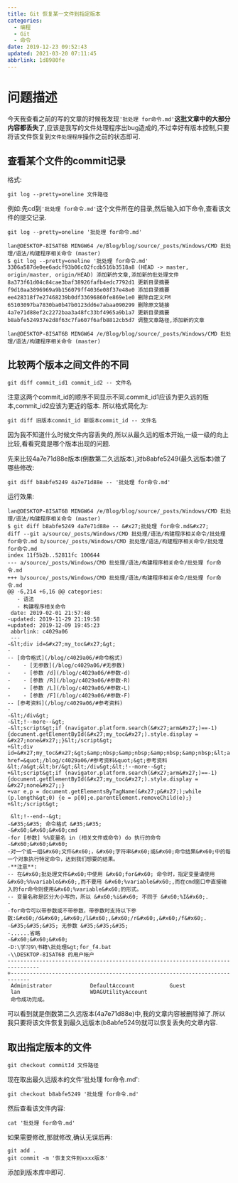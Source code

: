 ```yaml
---
title: Git 恢复某一文件到指定版本
categories: 
  - 编程
  - Git
  - 命令
date: 2019-12-23 09:52:43
updated: 2021-03-20 07:11:45
abbrlink: 1d8980fe
---
```

# 问题描述
今天我查看之前的写的文章的时候我发现`'批处理 for命令.md'`**这批文章中的大部分内容都丢失**了,应该是我写的文件处理程序出bug造成的,不过幸好有版本控制,只要将该文件恢复到`文件处理程序`操作之前的状态即可.
## 查看某个文件的commit记录
格式:
```shell
git log --pretty=oneline 文件路径
```
例如:先cd到`'批处理 for命令.md'`这个文件所在的目录,然后输入如下命令,查看该文件的提交记录.
```shell
git log --pretty=oneline '批处理 for命令.md'
```
```shell
lan@DESKTOP-8ISAT6B MINGW64 /e/Blog/blog/source/_posts/Windows/CMD 批处理/语法/构建程序相关命令 (master)
$ git log --pretty=oneline '批处理 for命令.md'
3306a587de0ee6adcf93b06c02fcdb516b3518a8 (HEAD -> master, origin/master, origin/HEAD) 添加新的文章,添加新的批处理文件
8a373f61d04c84cae3baf38926fafb4edc7792d1 更新目录摘要
f9d10aa3896969a9b156079ff4036e08f37e48e0 添加目录摘要
ee428318f7e27468239b0df33696860fe869e1e0 删除自定义FM
65103097ba7830ba0b47b0123dd6e7abaa090299 删除原文链接
4a7e71d88ef2c2272baa3a48fc33bf4965a9b1a7 更新目录摘要
b8abfe524937e2d8f63c7fa607f6afb8812cb5d7 调整文章路径,添加新的文章

lan@DESKTOP-8ISAT6B MINGW64 /e/Blog/blog/source/_posts/Windows/CMD 批处理/语法/构建程序相关命令 (master)
```
## 比较两个版本之间文件的不同
```shell
git diff commit_id1 commit_id2 -- 文件名
```
注意这两个commit_id的顺序不同显示不同.commit_id1应该为更久远的版本,commit_id2应该为更近的版本.
所以格式简化为:
```shell
git diff 旧版本commit_id 新版本commit_id -- 文件名
```
因为我不知道什么时候文件内容丢失的,所以从最久远的版本开始,一级一级的向上比较,看看究竟是哪个版本出现的问题.

先来比较4a7e71d88e版本(倒数第二久远版本),对b8abfe5249(最久远版本)做了哪些修改:
```shell
git diff b8abfe5249 4a7e71d88e -- '批处理 for命令.md'
```
运行效果:
```
lan@DESKTOP-8ISAT6B MINGW64 /e/Blog/blog/source/_posts/Windows/CMD 批处理/语法/构建程序相关命令 (master)
$ git diff b8abfe5249 4a7e71d88e -- &#x27;批处理 for命令.md&#x27;
diff --git a/source/_posts/Windows/CMD 批处理/语法/构建程序相关命令/批处理 for命令.md b/source/_posts/Windows/CMD 批处理/语法/构建程序相关命令/批处理 for命令.md
index 11f5b2b..52811fc 100644
--- a/source/_posts/Windows/CMD 批处理/语法/构建程序相关命令/批处理 for命令.md
+++ b/source/_posts/Windows/CMD 批处理/语法/构建程序相关命令/批处理 for命令.md
@@ -6,214 +6,16 @@ categories:
   - 语法
   - 构建程序相关命令
 date: 2019-02-01 21:57:48
-updated: 2019-11-29 21:19:58
+updated: 2019-12-09 19:45:23
 abbrlink: c4029a06
 ---
-&lt;div id=&#x27;my_toc&#x27;&gt;
-
-- [命令格式](/blog/c4029a06/#命令格式)
-    - [无参数](/blog/c4029a06/#无参数)
-    - [参数 /d](/blog/c4029a06/#参数-d)
-    - [参数 /R](/blog/c4029a06/#参数-R)
-    - [参数 /L](/blog/c4029a06/#参数-L)
-    - [参数 /F](/blog/c4029a06/#参数-F)
-- [参考资料](/blog/c4029a06/#参考资料)
-
-&lt;/div&gt;
-&lt;!--more--&gt;
-&lt;script&gt;if (navigator.platform.search(&#x27;arm&#x27;)==-1){document.getElementById(&#x27;my_toc&#x27;).style.display = &#x27;none&#x27;;}&lt;/script&gt;
+&lt;div id=&#x27;my_toc&#x27;&gt;&amp;nbsp;&amp;nbsp;&amp;nbsp;&amp;nbsp;&lt;a href=&quot;/blog/c4029a06/#参考资料&quot;&gt;参考资料&lt;/a&gt;&lt;br/&gt;&lt;/div&gt;&lt;!--more--&gt;
+&lt;script&gt;if (navigator.platform.search(&#x27;arm&#x27;)==-1){document.getElementById(&#x27;my_toc&#x27;).style.display = &#x27;none&#x27;;}
+var e,p = document.getElementsByTagName(&#x27;p&#x27;);while (p.length&gt;0) {e = p[0];e.parentElement.removeChild(e);}
+&lt;/script&gt;

 &lt;!--end--&gt;
-&#35;&#35; 命令格式 &#35;&#35;
-&#x60;&#x60;&#x60;cmd
-for [参数] %%变量名 in (相关文件或命令) do 执行的命令
-&#x60;&#x60;&#x60;
-对一个或一组&#x60;文件&#x60;，&#x60;字符串&#x60;或&#x60;命令结果&#x60;中的每一个对象执行特定命令，达到我们想要的结果。
-**注意**:
-- 在&#x60;批处理文件&#x60;中使用 &#x60;for&#x60; 命令时，指定变量请使用 &#x60;%%variable&#x60;,而不要用 &#x60;%variable&#x60;,而在cmd窗口中直接输入的for命令则使用&#x60;%variable&#x60;的形式。
-- 变量名称是区分大小写的，所以 &#x60;%i&#x60; 不同于 &#x60;%I&#x60;.
-
-for命令可以带参数或不带参数，带参数时支持以下参数:&#x60;/d&#x60;,&#x60;/l&#x60;,&#x60;/r&#x60;,&#x60;/f&#x60;.
-&#35;&#35;&#35; 无参数 &#35;&#35;&#35;
-......省略
-&#x60;&#x60;&#x60;
-D:\学习9\书籍\批处理&gt;for_f4.bat
-\\DESKTOP-8ISAT6B 的用户帐户
--------------------------------------------------------------------------------
+----------------------------------------------------------------------------
 Administrator            DefaultAccount           Guest
 lan                      WDAGUtilityAccount
 命令成功完成。
```
可以看到就是倒数第二久远版本(4a7e71d88e)中,我的文章内容被删除掉了.所以我只要将该文件恢复到最久远版本(b8abfe5249)就可以恢复丢失的文章内容.
## 取出指定版本的文件
```shell
git checkout commitId 文件路径
```
现在取出最久远版本的文件'批处理 for命令.md':
```shell
git checkout b8abfe5249 '批处理 for命令.md'
```
然后查看该文件内容:
```
cat '批处理 for命令.md'
```
如果需要修改,那就修改,确认无误后再:
```shell
git add .
git commit -m '恢复文件到xxxx版本'
```
添加到版本库中即可.

